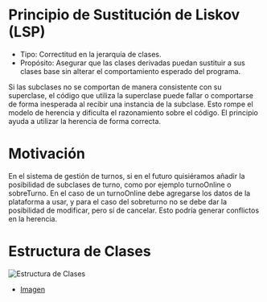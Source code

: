 # Principio de Sustitución de Liskov (LSP)

- Tipo: Correctitud en la jerarquía de clases.
- Propósito: Asegurar que las clases derivadas puedan sustituir a sus clases base sin alterar el comportamiento esperado del programa.

Si las subclases no se comportan de manera consistente con su superclase, el código que utiliza la superclase puede fallar o comportarse de forma inesperada al recibir una instancia de la subclase. Esto rompe el modelo de herencia y dificulta el razonamiento sobre el código.
El principio ayuda a utilizar la herencia de forma correcta.

# Motivación

En el sistema de gestión de turnos, si en el futuro quisiéramos añadir la posibilidad de subclases de turno, como por ejemplo turnoOnline o sobreTurno. En el caso de un turnoOnline debe agregarse los datos de la plataforma a usar, y para el caso del sobreturno no se debe dar la posibilidad de modificar, pero sí de cancelar. Esto podría generar conflictos en la herencia.

# Estructura de Clases

![Estructura de Clases](/img/Principio_de_Sustitución_de_Liskov.png)

- [Imagen](https://drive.google.com/file/d/1Lif_5msP2WK7vtwjBNX9ix_QiXDvkVzK/view?usp=drive_link)
